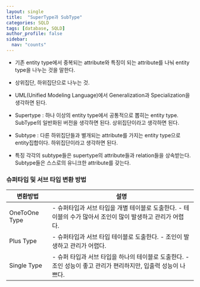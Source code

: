 ```yaml
---
layout: single
title:  "SuperType과 SubType"
categories: SQLD
tags: [database, SQLD]
author_profile: false
sidebar:
  nav: "counts"
---
```

- 기존 entity type에서 중복되는 attribute와 특징이 되는 attribute를 나눠 entity type을 나누는 것을 말한다.
- 상위집단, 하위집단으로 나누는 것.
- UML(Unified Modeling Language)에서 Generalization과 Specialization을 생각하면 된다.

- Supertype : 하나 이상의 entity type에서 공통적으로 뽑히는 entity type. SubType의 일반화된 버전을 생각하면 된다. 상위집단이라고 생각하면 된다.
- Subtype : 다른 하위집단들과 별개되는 attribute를 가지는 entity type으로 entity집합이다. 하위집단이라고 생각하면 된다.

- 특징
  각각의 subtype들은 supertype의 attribute들과 relation들을 상속받는다.
  Subtype들은 스스로의 유니크한 attribute를 갖는다.


### 슈퍼타입 및 서브 타입 변환 방법

| 변환방법      | 설명                                                                                                            |
| ------------- | --------------------------------------------------------------------------------------------------------------- |
| OneToOne Type | - 슈퍼타입과 서브 타입을 개별 테이블로 도출한다. - 테이블의 수가 많아서 조인이 많이 발생하고 관리가 어렵다.     |
| Plus Type     | - 슈퍼타입과 서브 타입 테이블로 도출한다. - 조인이 발생하고 관리가 어렵다.                                      |
| Single Type   | - 슈퍼 타입과 서브 타입을 하나의 테이블로 도출한다. - 조인 성능이 좋고 관리가 편리하지만, 입출력 성능이 나쁘다. |
